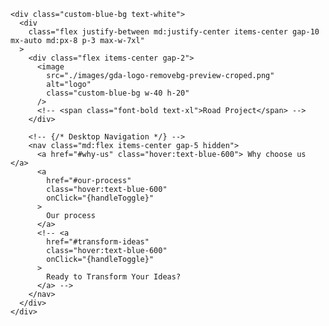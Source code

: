  <!-- NavBar -->
    <div class="custom-blue-bg text-white">
      <div
        class="flex justify-between md:justify-center items-center gap-10 mx-auto md:px-8 p-3 max-w-7xl"
      >
        <div class="flex items-center gap-2">
          <image
            src="./images/gda-logo-removebg-preview-croped.png"
            alt="logo"
            class="custom-blue-bg w-40 h-20"
          />
          <!-- <span class="font-bold text-xl">Road Project</span> -->
        </div>

        <!-- {/* Desktop Navigation */} -->
        <nav class="md:flex items-center gap-5 hidden">
          <a href="#why-us" class="hover:text-blue-600"> Why choose us </a>
          <a
            href="#our-process"
            class="hover:text-blue-600"
            onClick="{handleToggle}"
          >
            Our process
          </a>
          <!-- <a
            href="#transform-ideas"
            class="hover:text-blue-600"
            onClick="{handleToggle}"
          >
            Ready to Transform Your Ideas?
          </a> -->
        </nav>
      </div>
    </div>